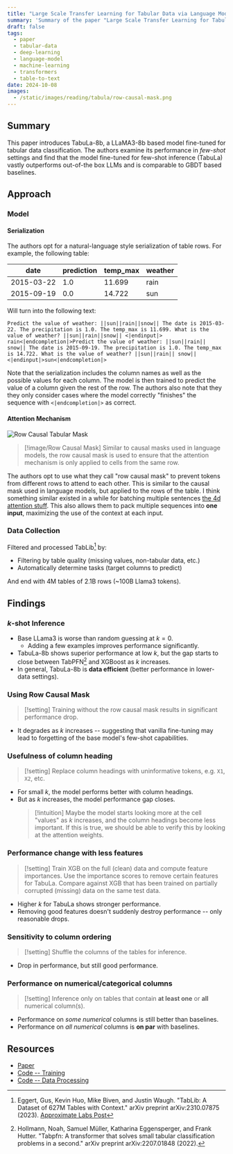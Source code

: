 ```yaml
---
title: "Large Scale Transfer Learning for Tabular Data via Language Modeling"
summary: 'Summary of the paper "Large Scale Transfer Learning for Tabular Data via Language Modeling"'
draft: false
tags:
  - paper
  - tabular-data
  - deep-learning
  - language-model
  - machine-learning
  - transformers
  - table-to-text
date: 2024-10-08
images:
  - /static/images/reading/tabula/row-causal-mask.png
---
```


## Summary

This paper introduces TabuLa-8b, a LLaMA3-8b based model fine-tuned for tabular data classification. The authors examine its performance in _few-shot_ settings and find that the model fine-tuned for few-shot inference (TabuLa) vastly outperforms out-of-the box LLMs and is comparable to GBDT based baselines.

## Approach

### Model

#### Serialization

The authors opt for a natural-language style serialization of table rows. For example, the following table:

| date       | prediction | temp_max | weather |
| ---------- | ---------- | -------- | ------- |
| 2015-03-22 | 1.0        | 11.699   | rain    |
| 2015-09-19 | 0.0        | 14.722   | sun     |

Will turn into the following text:

```
Predict the value of weather: ||sun||rain||snow|| The date is 2015-03-22. The precipitation is 1.0. The temp_max is 11.699. What is the value of weather? ||sun||rain||snow|| <|endinput|> rain<|endcompletion|>Predict the value of weather: ||sun||rain|| snow|| The date is 2015-09-19. The precipitation is 1.0. The temp_max is 14.722. What is the value of weather? ||sun||rain|| snow||<|endinput|>sun<|endcompletion|>
```

Note that the serialization includes the column names as well as the possible values for each column. The model is then trained to predict the value of a column given the rest of the row. The authors also note that they they only consider cases where the model correctly "finishes" the sequence with `<|endcompletion|>` as correct.

#### Attention Mechanism

![Row Causal Tabular Mask](/static/images/reading/tabula/row-causal-mask.png)

> [!image/Row Causal Mask]
> Similar to causal masks used in language models, the row causal mask is used to ensure that the attention mechanism is only applied to cells from the same row.

The authors opt to use what they call "row causal mask" to prevent tokens from different rows to attend to each other. This is similar to the causal mask used in language models, but applied to the rows of the table. I think something similar existed in a while for batching multiple sentences [the 4d attention stuff](https://huggingface.co/blog/poedator/4d-masks). This also allows them to pack multiple sequences into **one input**, maximizing the use of the context at each input.

### Data Collection

Filtered and processed TabLib[^1] by:

- Filtering by table quality (missing values, non-tabular data, etc.)
- Automatically determine tasks (target columns to predict)

And end with 4M tables of 2.1B rows (~100B Llama3 tokens).

## Findings

### $k$-shot Inference

- Base LLama3 is worse than random guessing at $k=0$.
  - Adding a few examples improves performance significantly.
- TabuLa-8b shows superior performance at low $k$, but the gap starts to close between TabPFN[^2] and XGBoost as $k$ increases.
- In general, TabuLa-8b is **data efficient** (better performance in lower-data settings).

### Using Row Causal Mask

> [!setting]
> Training without the row causal mask results in significant performance drop.

- It degrades as $k$ increases -- suggesting that vanilla fine-tuning may lead to forgetting of the base model's few-shot capabilities.

### Usefulness of column heading

> [!setting]
> Replace column headings with uninformative tokens, e.g. `X1`, `X2`, etc.

- For small $k$, the model performs better with column headings.
- But as $k$ increases, the model performance gap closes.
  > [!intuition]
  > Maybe the model starts looking more at the cell "values" as $k$ increases, and the column headings become less important.
  > If this is true, we should be able to verify this by looking at the attention weights.

### Performance change with less features

> [!setting]
> Train XGB on the full (clean) data and compute feature importances. Use the importance scores to remove certain features for TabuLa. Compare against XGB that has been trained on partially corrupted (missing) data on the same test data.

- Higher $k$ for TabuLa shows stronger performance.
- Removing good features doesn't suddenly destroy performance -- only reasonable drops.

### Sensitivity to column ordering

> [!setting]
> Shuffle the columns of the tables for inference.

- Drop in performance, but still good performance.

### Performance on numerical/categorical columns

> [!setting]
> Inference only on tables that contain **at least one** or **all** numerical column(s).

- Performance on *some numerical* columns is still better than baselines.
- Performance on *all numerical* columns is **on par** with baselines.

## Resources

- [Paper](https://arxiv.org/abs/2406.12031)
- [Code -- Training](https://github.com/mlfoundations/rtfm)
- [Code -- Data Processing](https://github.com/mlfoundations/tabliblib)

[^1]: Eggert, Gus, Kevin Huo, Mike Biven, and Justin Waugh. "TabLib: A Dataset of 627M Tables with Context." arXiv preprint arXiv:2310.07875 (2023). [Approximate Labs Post](https://www.approximatelabs.com/blog/tablib)

[^2]: Hollmann, Noah, Samuel Müller, Katharina Eggensperger, and Frank Hutter. "Tabpfn: A transformer that solves small tabular classification problems in a second." arXiv preprint arXiv:2207.01848 (2022).

